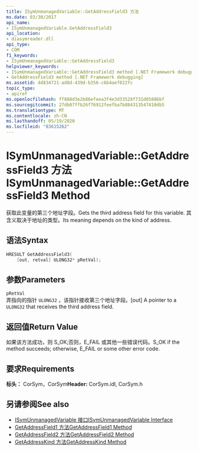 ```yaml
---
title: ISymUnmanagedVariable::GetAddressField3 方法
ms.date: 03/30/2017
api_name:
- ISymUnmanagedVariable.GetAddressField3
api_location:
- diasymreader.dll
api_type:
- COM
f1_keywords:
- ISymUnmanagedVariable::GetAddressField3
helpviewer_keywords:
- ISymUnmanagedVariable::GetAddressField3 method [.NET Framework debugging]
- GetAddressField3 method [.NET Framework debugging]
ms.assetid: 4d834721-ad8d-439d-b356-c6b4aef022fc
topic_type:
- apiref
ms.openlocfilehash: ff888d3e2b86efeea3f4e3d33528f731d85886bf
ms.sourcegitcommit: 27db07ffb26f76912feefba7b884313547410db5
ms.translationtype: MT
ms.contentlocale: zh-CN
ms.lasthandoff: 05/19/2020
ms.locfileid: "83615262"
---
```

# <a name="isymunmanagedvariablegetaddressfield3-method"></a><span data-ttu-id="81720-102">ISymUnmanagedVariable::GetAddressField3 方法</span><span class="sxs-lookup"><span data-stu-id="81720-102">ISymUnmanagedVariable::GetAddressField3 Method</span></span>
<span data-ttu-id="81720-103">获取此变量的第三个地址字段。</span><span class="sxs-lookup"><span data-stu-id="81720-103">Gets the third address field for this variable.</span></span> <span data-ttu-id="81720-104">其含义取决于地址的类型。</span><span class="sxs-lookup"><span data-stu-id="81720-104">Its meaning depends on the kind of address.</span></span>  
  
## <a name="syntax"></a><span data-ttu-id="81720-105">语法</span><span class="sxs-lookup"><span data-stu-id="81720-105">Syntax</span></span>  
  
```cpp  
HRESULT GetAddressField3(  
    [out, retval] ULONG32* pRetVal);  
```  
  
## <a name="parameters"></a><span data-ttu-id="81720-106">参数</span><span class="sxs-lookup"><span data-stu-id="81720-106">Parameters</span></span>  
 `pRetVal`  
 <span data-ttu-id="81720-107">弄指向的指针 `ULONG32` ，该指针接收第三个地址字段。</span><span class="sxs-lookup"><span data-stu-id="81720-107">[out] A pointer to a `ULONG32` that receives the third address field.</span></span>  
  
## <a name="return-value"></a><span data-ttu-id="81720-108">返回值</span><span class="sxs-lookup"><span data-stu-id="81720-108">Return Value</span></span>  
 <span data-ttu-id="81720-109">如果该方法成功，则 S_OK;否则，E_FAIL 或其他一些错误代码。</span><span class="sxs-lookup"><span data-stu-id="81720-109">S_OK if the method succeeds; otherwise, E_FAIL or some other error code.</span></span>  
  
## <a name="requirements"></a><span data-ttu-id="81720-110">要求</span><span class="sxs-lookup"><span data-stu-id="81720-110">Requirements</span></span>  
 <span data-ttu-id="81720-111">**标头：** CorSym，CorSym</span><span class="sxs-lookup"><span data-stu-id="81720-111">**Header:** CorSym.idl, CorSym.h</span></span>  
  
## <a name="see-also"></a><span data-ttu-id="81720-112">另请参阅</span><span class="sxs-lookup"><span data-stu-id="81720-112">See also</span></span>

- [<span data-ttu-id="81720-113">ISymUnmanagedVariable 接口</span><span class="sxs-lookup"><span data-stu-id="81720-113">ISymUnmanagedVariable Interface</span></span>](isymunmanagedvariable-interface.md)
- [<span data-ttu-id="81720-114">GetAddressField1 方法</span><span class="sxs-lookup"><span data-stu-id="81720-114">GetAddressField1 Method</span></span>](isymunmanagedvariable-getaddressfield1-method.md)
- [<span data-ttu-id="81720-115">GetAddressField2 方法</span><span class="sxs-lookup"><span data-stu-id="81720-115">GetAddressField2 Method</span></span>](isymunmanagedvariable-getaddressfield2-method.md)
- [<span data-ttu-id="81720-116">GetAddressKind 方法</span><span class="sxs-lookup"><span data-stu-id="81720-116">GetAddressKind Method</span></span>](isymunmanagedvariable-getaddresskind-method.md)
